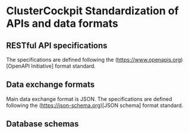 # ClusterCockpit Standardization of APIs and data formats

## RESTful API specifications

The specifications are defined following the (https://www.openapis.org)[OpenAPI Initiative] format standard.

## Data exchange formats

Main data exchange format is JSON.
The specifications are defined following the (https://json-schema.org)[JSON schema] format standard.

## Database schemas
